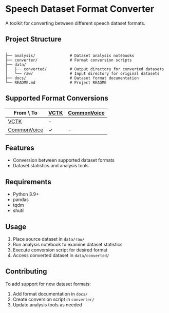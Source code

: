 # Speech Dataset Format Converter

A toolkit for converting between different speech dataset formats.

## Project Structure

```plaintext
.
├── analysis/               # Dataset analysis notebooks
├── converter/              # Format conversion scripts
├── data/
│   ├── converted/          # Output directory for converted datasets
│   └── raw/                # Input directory for original datasets
├── docs/                   # Dataset format documentation
└── README.md               # Project README
```

## Supported Format Conversions

| From \ To                                 | [VCTK](docs/vctk_format.md) | [CommonVoice](docs/commonvoice_format.md) |
| ----------------------------------------- | --------------------------- | ----------------------------------------- |
| [VCTK](docs/vctk_format.md)               | -                           |                                           |
| [CommonVoice](docs/commonvoice_format.md) | ✓                           | -                                         |

## Features

- Conversion between supported dataset formats
- Dataset statistics and analysis tools

## Requirements

- Python 3.9+
- pandas
- tqdm
- shutil

## Usage

1. Place source dataset in `data/raw/`
2. Run analysis notebook to examine dataset statistics
3. Execute conversion script for desired format
4. Access converted dataset in `data/converted/`

## Contributing

To add support for new dataset formats:

1. Add format documentation in `docs/`
2. Create conversion script in `converter/`
3. Update analysis tools as needed
